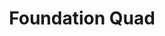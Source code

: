 ---
  title: Foundation Quad
  description: This block of classrooms was added in 1935s.
  latitude: -26.172780
  longitude: 28.075545
  cards:
    - poi-018-card-001.md
    - poi-018-card-002.md
    - poi-018-card-003.md
    - poi-018-card-004.md
---